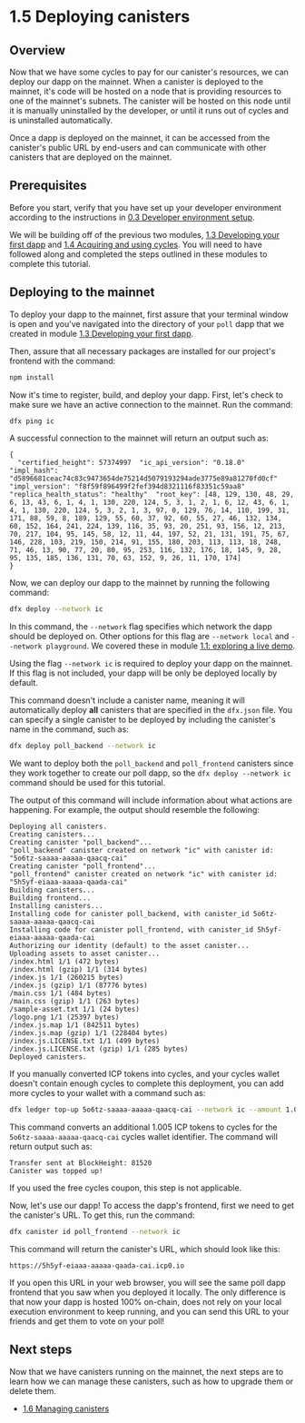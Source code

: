 # 1.5 Deploying canisters

## Overview

Now that we have some cycles to pay for our canister's resources, we can deploy our dapp on the mainnet. When a canister is deployed to the mainnet, it's code will be hosted on a node that is providing resources to one of the mainnet's subnets. The canister will be hosted on this node until it is manually uninstalled by the developer, or until it runs out of cycles and is uninstalled automatically. 

Once a dapp is deployed on the mainnet, it can be accessed from the canister's public URL by end-users and can communicate with other canisters that are deployed on the mainnet. 

## Prerequisites

Before you start, verify that you have set up your developer environment according to the instructions in [0.3 Developer environment setup](../level-0/03-dev-env.md).

We will be building off of the previous two modules, [1.3 Developing your first dapp](1.3-first-dapp.md) and [1.4 Acquiring and using cycles](1.4-using-cycles.md). You will need to have followed along and completed the steps outlined in these modules to complete this tutorial. 

## Deploying to the mainnet

To deploy your dapp to the mainnet, first assure that your terminal window is open and you've navigated into the directory of your `poll` dapp that we created in module [1.3 Developing your first dapp](1.3-first-dapp.md).

Then, assure that all necessary packages are installed for our project's frontend with the command:

```sh
npm install
```

Now it's time to register, build, and deploy your dapp. First, let's check to make sure we have an active connection to the mainnet. Run the command:

```sh
dfx ping ic
```

A successful connection to the mainnet will return an output such as:

```
{
  "certified_height": 57374997  "ic_api_version": "0.18.0"  "impl_hash": "d5896681ceac74c83c9473654de75214d5079193294ade3775e89a81270fd0cf"  "impl_version": "f8f59f896499f2fef394d8321116f83351c59aa8"  "replica_health_status": "healthy"  "root_key": [48, 129, 130, 48, 29, 6, 13, 43, 6, 1, 4, 1, 130, 220, 124, 5, 3, 1, 2, 1, 6, 12, 43, 6, 1, 4, 1, 130, 220, 124, 5, 3, 2, 1, 3, 97, 0, 129, 76, 14, 110, 199, 31, 171, 88, 59, 8, 189, 129, 55, 60, 37, 92, 60, 55, 27, 46, 132, 134, 60, 152, 164, 241, 224, 139, 116, 35, 93, 20, 251, 93, 156, 12, 213, 70, 217, 104, 95, 145, 58, 12, 11, 44, 197, 52, 21, 131, 191, 75, 67, 146, 228, 103, 219, 150, 214, 91, 155, 180, 203, 113, 113, 18, 248, 71, 46, 13, 90, 77, 20, 80, 95, 253, 116, 132, 176, 18, 145, 9, 28, 95, 135, 185, 136, 131, 70, 63, 152, 9, 26, 11, 170, 174]
}
```


Now, we can deploy our dapp to the mainnet by running the following command:

```sh
dfx deploy --network ic
```

In this command, the `--network` flag specifies which network the dapp should be deployed on. Other options for this flag are `--network local` and `--network playground`. We covered these in module [1.1: exploring a live demo](1.1-live-demo.md).

Using the flag `--network ic` is required to deploy your dapp on the mainnet. If this flag is not included, your dapp will be only be deployed locally by default. 

This command doesn't include a canister name, meaning it will automatically deploy **all** canisters that are specified in the `dfx.json` file. You can specify a single canister to be deployed by including the canister's name in the command, such as:

```sh
dfx deploy poll_backend --network ic
```

We want to deploy both the `poll_backend` and `poll_frontend` canisters since they work together to create our poll dapp, so the `dfx deploy --network ic` command should be used for this tutorial. 

The output of this command will include information about what actions are happening. For example, the output should resemble the following:

```
Deploying all canisters.
Creating canisters...
Creating canister "poll_backend"...
"poll_backend" canister created on network "ic" with canister id: "5o6tz-saaaa-aaaaa-qaacq-cai"
Creating canister "poll_frontend"...
"poll_frontend" canister created on network "ic" with canister id: "5h5yf-eiaaa-aaaaa-qaada-cai"
Building canisters...
Building frontend...
Installing canisters...
Installing code for canister poll_backend, with canister_id 5o6tz-saaaa-aaaaa-qaacq-cai
Installing code for canister poll_frontend, with canister_id 5h5yf-eiaaa-aaaaa-qaada-cai
Authorizing our identity (default) to the asset canister...
Uploading assets to asset canister...
/index.html 1/1 (472 bytes)
/index.html (gzip) 1/1 (314 bytes)
/index.js 1/1 (260215 bytes)
/index.js (gzip) 1/1 (87776 bytes)
/main.css 1/1 (484 bytes)
/main.css (gzip) 1/1 (263 bytes)
/sample-asset.txt 1/1 (24 bytes)
/logo.png 1/1 (25397 bytes)
/index.js.map 1/1 (842511 bytes)
/index.js.map (gzip) 1/1 (228404 bytes)
/index.js.LICENSE.txt 1/1 (499 bytes)
/index.js.LICENSE.txt (gzip) 1/1 (285 bytes)
Deployed canisters.
```

If you manually converted ICP tokens into cycles, and your cycles wallet doesn't contain enough cycles to complete this deployment, you can add more cycles to your wallet with a command such as:

```sh
dfx ledger top-up 5o6tz-saaaa-aaaaa-qaacq-cai --network ic --amount 1.005
```

This command converts an additional 1.005 ICP tokens to cycles for the `5o6tz-saaaa-aaaaa-qaacq-cai` cycles wallet identifier. The command will return output such as:

```
Transfer sent at BlockHeight: 81520
Canister was topped up!
```

If you used the free cycles coupon, this step is not applicable. 

Now, let's use our dapp! To access the dapp's frontend, first we need to get the canister's URL. To get this, run the command:

```sh
dfx canister id poll_frontend --network ic
```

This command will return the canister's URL, which should look like this:

```
https://5h5yf-eiaaa-aaaaa-qaada-cai.icp0.io
```

If you open this URL in your web browser, you will see the same poll dapp frontend that you saw when you deployed it locally. The only difference is that now your dapp is hosted 100% on-chain, does not rely on your local execution environment to keep running, and you can send this URL to your friends and get them to vote on your poll!

## Next steps

Now that we have canisters running on the mainnet, the next steps are to learn how we can manage these canisters, such as how to upgrade them or delete them. 

- [1.6 Managing canisters](1.6-managing-canisters.md)
